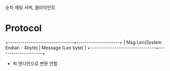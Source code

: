 순차 채팅 서버, 클라이언트

# Protocol

+--------------------------------+---------------------+
| Msg Len(System Endian - 4byte) | Message (Len byte)  |
+--------------------------------+---------------------+

- 빅 엔디안으로 변환 안함

